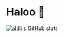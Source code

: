 # Haloo 👋

![aldii's GitHub stats](https://github-readme-stats.vercel.app/api?username=aldiahmad7&show_icons=true&theme=merko)
